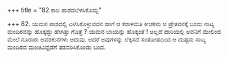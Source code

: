 +++
title = "82 ಕಾಲ ಪಾಶದಲೆಳಸಿಕೊಮ್ಬ"

+++
82. ಯಮನ ಪಾಶದಲ್ಲಿ ಎಳೆಸಿಕೊಳ್ಳುವವನ ಹಾಗೆ ಆ ಕರಾಳಮತಿ ಕೀಚಕನು ಆ ಪ್ರೇತವನಕ್ಕೆ ಬಂದು ನಾಟ್ಯ ಮಂದಿರವನ್ನು ಹೊಕ್ಕದ್ದು ಹೇಗಿತ್ತು ಗೊತ್ತೆ ? ಯಮನ ಬಾಯನ್ನು ಹೊಕ್ಕಂತೆ ! ಅಲ್ಲದೆ ದಾರಿಯಲ್ಲಿ ಅವನಿಗೆ ಮೇಲಿಂದ ಮೇಲೆ ನೂರಾರು ಅವಶಕುನಗಳು ಆದುವು. ಆದರೆ ಅವುಗಳನ್ನು ಲೆಕ್ಕಿಸದೆ ಸಂತೋಷದಿಂದ ಆ ದುಷ್ಟನು ನಾಟ್ಯ ಮಂದಿರದ ಮಂಚವಿದ್ದೆಡೆಗೆ ತಡವರಿಸಿಕೊಂಡು ಬಂದ.